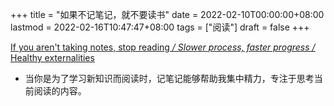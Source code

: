 +++
title = "如果不记笔记，就不要读书"
date = 2022-02-10T00:00:00+08:00
lastmod = 2022-02-16T10:47:47+08:00
tags = ["阅读"]
draft = false
+++

[If you aren't taking notes, stop reading _/ Slower process, faster progress /_ Healthy externalities](https://www.robfitz.com/c/writing/if-you-aren-t-taking-notes-stop-reading-slower-process-faster-progress-healthy-externalities)

-   当你是为了学习新知识而阅读时，记笔记能够帮助我集中精力，专注于思考当前阅读的内容。
